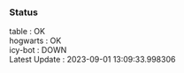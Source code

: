 ### Status


table : OK  
hogwarts : OK  
icy-bot : DOWN  
Latest Update : 2023-09-01 13:09:33.998306
